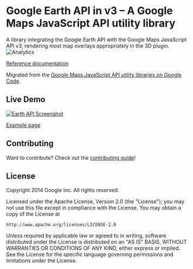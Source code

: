 Google Earth API in v3 – A Google Maps JavaScript API utility library
==============

A library integrating the Google Earth API with the Google Maps JavaScript API v3, rendering most map overlays appropriately in the 3D plugin.
![Analytics](https://maps-ga-beacon.appspot.com/UA-12846745-20/js-v3-earth-api/readme?pixel)

[Reference documentation](https://googlemaps.github.io/js-v3-earth-api/docs/reference.html)

Migrated from the [Google Maps JavaScript API utility libraries on Google Code](https://code.google.com/p/google-maps-utility-library-v3/).

## Live Demo

[![Earth API Screenshot](https://googlemaps.github.io/js-v3-earth-api/screenshot.png)](https://googlemaps.github.io/js-v3-earth-api/examples/earth.html)

[Example page](https://googlemaps.github.io/js-v3-earth-api/examples/earth.html)

## Contributing

Want to contribute? Check out the [contributing guide](CONTRIBUTING.md)!

## License

Copyright 2014 Google Inc. All rights reserved.

Licensed under the Apache License, Version 2.0 (the "License");
you may not use this file except in compliance with the License.
You may obtain a copy of the License at

    http://www.apache.org/licenses/LICENSE-2.0

Unless required by applicable law or agreed to in writing, software
distributed under the License is distributed on an "AS IS" BASIS,
WITHOUT WARRANTIES OR CONDITIONS OF ANY KIND, either express or implied.
See the License for the specific language governing permissions and
limitations under the License.
